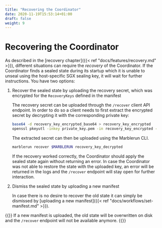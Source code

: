 ```yaml
---
title: "Recovering the Coordinator"
date: 2020-11-19T15:53:14+01:00
draft: false
weight: 9
---
```


# Recovering the Coordinator

As described in the [recovery chapter]({{< ref "docs/features/recovery.md" >}}), different situations can require the *recovery* of the Coordinator.
If the Coordinator finds a sealed state during its startup which it is unable to unseal using the host-specific SGX sealing key, it will wait for further instructions.
You have two options:

1. Recover the sealed state by uploading the recovery secret, which was encrypted for the `RecoveryKeys` defined in the manifest

    The recovery secret can be uploaded through the `/recover` client API endpoint. In order to do so a client needs to first extract the encrypted secret by decrypting it with the corresponding private key:

    ```bash
    base64 -d recovery_key_encrypted_base64 > recovery_key_encrypted
    openssl pkeyutl -inkey private_key.pem -in recovery_key_encrypted -pkeyopt rsa_padding_mode:oaep -pkeyopt rsa_oaep_md:sha256 -decrypt -out recovery_key_decrypted
    ```

    The extracted secret can then be uploaded using the Marblerun CLI.

    ```bash
    marblerun recover $MARBLERUN recovery_key_decrypted
    ```

    If the recovery worked correctly, the Coordinator should apply the sealed state again without returning an error. In case the Coordinator was not able to restore the state with the uploaded key, an error will be returned in the logs and the `/recover` endpoint will stay open for further interaction.

2. Dismiss the sealed state by uploading a new manifest

    In case there is no desire to recover the old state it can simply be dismissed by [uploading a new manifest]({{< ref "docs/workflows/set-manifest.md" >}}).

{{<note>}}
If a new manifest is uploaded, the old state will be overwritten on disk and the `/recover` endpoint will not be available anymore.
{{</note>}}
